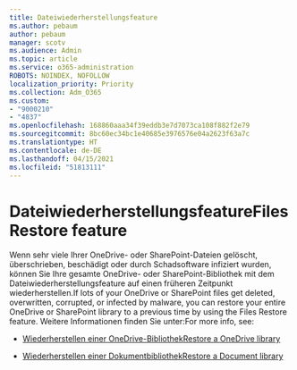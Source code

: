 ```yaml
---
title: Dateiwiederherstellungsfeature
ms.author: pebaum
author: pebaum
manager: scotv
ms.audience: Admin
ms.topic: article
ms.service: o365-administration
ROBOTS: NOINDEX, NOFOLLOW
localization_priority: Priority
ms.collection: Adm_O365
ms.custom:
- "9000210"
- "4837"
ms.openlocfilehash: 168860aaa34f39eddb3e7d7073ca108f882f2e79
ms.sourcegitcommit: 8bc60ec34bc1e40685e3976576e04a2623f63a7c
ms.translationtype: HT
ms.contentlocale: de-DE
ms.lasthandoff: 04/15/2021
ms.locfileid: "51813111"
---
```

# <a name="files-restore-feature"></a><span data-ttu-id="03d04-102">Dateiwiederherstellungsfeature</span><span class="sxs-lookup"><span data-stu-id="03d04-102">Files Restore feature</span></span>

<span data-ttu-id="03d04-103">Wenn sehr viele Ihrer OneDrive- oder SharePoint-Dateien gelöscht, überschrieben, beschädigt oder durch Schadsoftware infiziert wurden, können Sie Ihre gesamte OneDrive- oder SharePoint-Bibliothek mit dem Dateiwiederherstellungsfeature auf einen früheren Zeitpunkt wiederherstellen.</span><span class="sxs-lookup"><span data-stu-id="03d04-103">If lots of your OneDrive or SharePoint files get deleted, overwritten, corrupted, or infected by malware, you can restore your entire OneDrive or SharePoint library to a previous time by using the Files Restore feature.</span></span> <span data-ttu-id="03d04-104">Weitere Informationen finden Sie unter:</span><span class="sxs-lookup"><span data-stu-id="03d04-104">For more info, see:</span></span>

- [<span data-ttu-id="03d04-105">Wiederherstellen einer OneDrive-Bibliothek</span><span class="sxs-lookup"><span data-stu-id="03d04-105">Restore a OneDrive library</span></span>](https://support.office.com/article/restore-your-onedrive-fa231298-759d-41cf-bcd0-25ac53eb8a150)

- [<span data-ttu-id="03d04-106">Wiederherstellen einer Dokumentbibliothek</span><span class="sxs-lookup"><span data-stu-id="03d04-106">Restore a Document library</span></span>](https://support.office.com/article/restore-a-document-library-317791c3-8bd0-4dfd-8254-3ca90883d39a)

